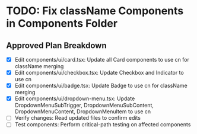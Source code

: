 # TODO: Fix className Components in Components Folder

## Approved Plan Breakdown
- [x] Edit components/ui/card.tsx: Update all Card components to use cn for className merging
- [x] Edit components/ui/checkbox.tsx: Update Checkbox and Indicator to use cn
- [x] Edit components/ui/badge.tsx: Update Badge to use cn for className merging
- [x] Edit components/ui/dropdown-menu.tsx: Update DropdownMenuSubTrigger, DropdownMenuSubContent, DropdownMenuContent, DropdownMenuItem to use cn
- [ ] Verify changes: Read updated files to confirm edits
- [ ] Test components: Perform critical-path testing on affected components
